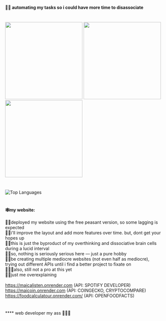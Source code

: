 #
**👩‍💻 automating my tasks so i could have more time to disassociate**
#
<div>
  <img src="https://github.com/user-attachments/assets/952b807f-c249-40ff-ac03-c20bb845b098" width="250" style="display: inline-block;animation: delay 15s forwards;">
  <img src="https://github.com/user-attachments/assets/952b807f-c249-40ff-ac03-c20bb845b098" width="250" style="display: inline-block; animation: delay 5s forwards;">
  <img src="https://github.com/user-attachments/assets/952b807f-c249-40ff-ac03-c20bb845b098" width="250" style="display: inline-block; ">
</div>


#

<img src="https://github-readme-stats.vercel.app/api/top-langs/?username=maicaalmonte&layout=compact&theme=transparent" alt="Top Languages">

#
**🕸️my website:** 
<br>
<br> 🏃‍♀️deployed my website using the free peasant version, so some lagging is expected
<br> 🧍‍♀️i'll improve the layout and add more features over time. but, dont get your hopes up
<br> 🧘‍♀️this is just the byproduct of my overthinking and dissociative brain cells during a lucid interval
<br> 🤸‍♀️so, nothing is seriously serious here — just a pure hobby
<br> 👩‍🦯be creating multiple mediocre websites (not even half as mediocre), trying out different APIs until i find a better project to fixate on
<br> 🧎‍♀️‍➡️also, still not a pro at this yet
<br> 💁‍♀️just me overexplaining
<br>
<br>   https://maicalisten.onrender.com   (API: SPOTIFY DEVELOPER)
<br>   https://maicoin.onrender.com  (API: COINGECKO, CRYPTOCOMPARE)
<br>   https://foodcalculatour.onrender.com/    (API: OPENFOODFACTS)
#
#
**** web developer my ass 🤣😆😂
